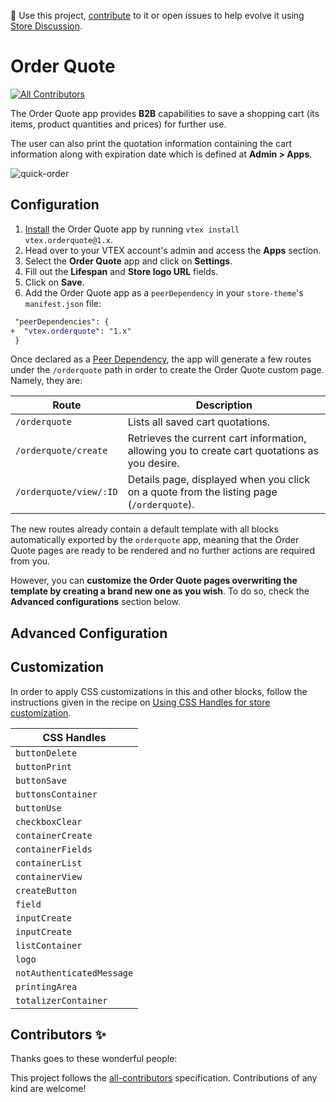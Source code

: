 📢 Use this project, [contribute](https://github.com/vtex-apps/orderquote) to it or open issues to help evolve it using [Store Discussion](https://github.com/vtex-apps/store-discussion).

# Order Quote

<!-- ALL-CONTRIBUTORS-BADGE:START - Do not remove or modify this section -->

[![All Contributors](https://img.shields.io/badge/all_contributors-0-orange.svg?style=flat-square)](#contributors-)

<!-- ALL-CONTRIBUTORS-BADGE:END -->

The Order Quote app provides **B2B** capabilities to save a shopping cart (its items, product quantities and prices) for further use.

The user can also print the quotation information containing the cart information along with expiration date which is defined at **Admin > Apps**.

![quick-order](https://user-images.githubusercontent.com/52087100/94163217-f5f35500-fe5d-11ea-8ac1-b1fd3c717ae5.png)

## Configuration

1. [Install](https://vtex.io/docs/recipes/development/installing-an-app/) the Order Quote app by running `vtex install vtex.orderquote@1.x`.
2. Head over to your VTEX account's admin and access the **Apps** section.
3. Select the **Order Quote** app and click on **Settings**.
4. Fill out the **Lifespan** and **Store logo URL** fields.
5. Click on **Save**.
6. Add the Order Quote app as a `peerDependency` in your `store-theme`'s `manifest.json` file:

```diff
 "peerDependencies": {
+  "vtex.orderquote": "1.x"
 }
```

Once declared as a [Peer Dependency](https://vtex.io/docs/concepts/peerdependencies/), the app will generate a few routes under the `/orderquote` path in order to create the Order Quote custom page. Namely, they are:

| Route                  | Description                                                                                                     |
| ---------------------- | --------------------------------------------------------------------------------------------------------------- |
| `/orderquote`          | Lists all saved cart quotations.                                                                                |
| `/orderquote/create`   | Retrieves the current cart information, allowing you to create cart quotations as you desire.                   |
| `/orderquote/view/:ID` | Details page, displayed when you click on a quote from the listing page (`/orderquote`).                        |

The new routes already contain a default template with all blocks automatically exported by the `orderquote` app, meaning that the Order Quote pages are ready to be rendered and no further actions are required from you. 

However, you can **customize the Order Quote pages overwriting the template by creating a brand new one as you wish**. To do so, check the **Advanced configurations** section below.

## Advanced Configuration

## Customization

In order to apply CSS customizations in this and other blocks, follow the instructions given in the recipe on [Using CSS Handles for store customization](https://vtex.io/docs/recipes/style/using-css-handles-for-store-customization).

| CSS Handles               |
| ------------------------- |
| `buttonDelete`            |
| `buttonPrint`             |
| `buttonSave`              |
| `buttonsContainer`        |
| `buttonUse`               |
| `checkboxClear`           |
| `containerCreate`         |
| `containerFields`         |
| `containerList`           |
| `containerView`           |
| `createButton`            |
| `field`                   |
| `inputCreate`             |
| `inputCreate`             |
| `listContainer`           |
| `logo`                    |
| `notAuthenticatedMessage` |
| `printingArea`            |
| `totalizerContainer`      |

<!-- DOCS-IGNORE:start -->

## Contributors ✨

Thanks goes to these wonderful people:

<!-- ALL-CONTRIBUTORS-LIST:START - Do not remove or modify this section -->
<!-- prettier-ignore-start -->
<!-- markdownlint-disable -->
<!-- markdownlint-enable -->
<!-- prettier-ignore-end -->

<!-- ALL-CONTRIBUTORS-LIST:END -->

This project follows the [all-contributors](https://github.com/all-contributors/all-contributors) specification. Contributions of any kind are welcome!

<!-- DOCS-IGNORE:end -->

